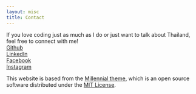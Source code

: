 ```yaml
---
layout: misc
title: Contact
---
```


If you love coding just as much as I do or just want to talk about Thailand, feel free to connect with me!  
[Github](https://https://github.com/napassornl)  
[LinkedIn](https://www.linkedin.com/in/napassornlerdsudwichai/)  
[Facebook](https://www.facebook.com/napassorn1995)  
[Instagram](https://instagram.com/napassor.n)  


This website is based from the [Millennial theme](https://lenpaul.github.io/Millennial/), which is an open source software distributed under the [MIT License](http://choosealicense.com/licenses/mit/).
